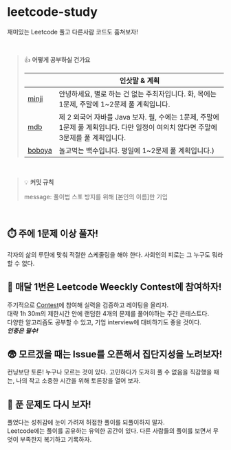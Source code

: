 # leetcode-study
재미있는 Leetcode 풀고 다른사람 코드도 훔쳐보자!

<br/>

> 👍 **어떻게 공부하실 건가요**
> 
> | |인삿말 & 계획|
> |---|------|
> |[minji](https://leetcode.com/u/rosf73/)|안녕하세요, 별로 하는 건 없는 주최자입니다. 화, 목에는 1문제, 주말에 1~2문제 풀 계획입니다.|
> |[mdb](https://leetcode.com/u/mdb1217/)|제 2 외국어 자바를 Java 보자. 월, 수에는 1문제, 주말에 1문제 풀 계획입니다. 다만 일정이 여의치 않다면 주말에 3문제를 풀 계획입니다.|
> |[boboya](https://leetcode.com/u/boboya98/)|놀고먹는 백수입니다. 평일에 1~2문제 풀 계획입니다.)|

<br/>

> 💡 **커밋 규칙**
>
> message: 풀이법 스포 방지를 위해 [본인의 이름]만 기입

<br/>

## ⏱️ 주에 1문제 이상 풀자!
각자의 삶의 루틴에 맞춰 적절한 스케줄링을 해야 한다. 사회인의 피로는 그 누구도 뭐라할 수 없다.

## 💎 매달 1번은 Leetcode Weeckly Contest에 참여하자!
주기적으로 [Contest](https://leetcode.com/contest/)에 참여해 실력을 검증하고 레이팅을 올리자.<br/>
대략 1h 30m의 제한시간 안에 랜덤한 4개의 문제를 풀어야하는 주간 콘테스트다.<br/>
다양한 알고리즘도 공부할 수 있고, 기업 interview에 대비하기도 좋을 것이다.<br/>
***인증은 필수!***

## 😨 모르겠을 때는 Issue를 오픈해서 집단지성을 노려보자!
컨닝보단 토론! 누구나 모르는 것이 있다. 고민하다가 도저히 풀 수 없음을 직감했을 때는, 나의 작고 소중한 시간을 위해 토론장을 열어 보자.

## 🧐 푼 문제도 다시 보자!
풀었다는 성취감에 눈이 가려져 허접한 풀이를 되풀이하지 말자.<br/>
Leetcode에는 풀이를 공유하는 유익한 공간이 있다. 다른 사람들의 풀이를 보면서 무엇이 부족한지 복기하고 기록하자.
